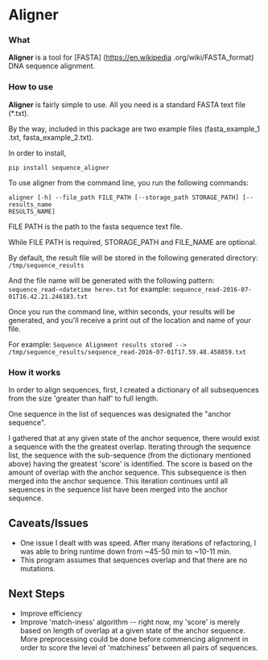 # **Aligner**

### What
**Aligner** is a tool for [FASTA] (https://en.wikipedia
.org/wiki/FASTA_format) DNA sequence alignment.


### How to use
**Aligner** is fairly simple to use.  All you need is a standard FASTA text
file (*.txt).

By the way, included in this package are two example files (fasta_example_1
.txt,
fasta_example_2.txt).

In order to install,

```
pip install sequence_aligner
```

To use aligner from the command line, you run the following commands:

```
aligner [-h] --file_path FILE_PATH [--storage_path STORAGE_PATH] [--results_name
RESULTS_NAME]
```

FILE PATH is the path to the fasta sequence text file.

While FILE PATH is required, STORAGE_PATH and FILE_NAME are optional.

By default, the result file will be stored in the following generated directory:
`/tmp/sequence_results`

And the file name will be generated with the following pattern:
`sequence_read-<datetime here>.txt` for example: `sequence_read-2016-07-01T16.42.21.246183.txt`

Once you run the command line, within seconds, your results will be
generated, and you'll receive a print out of the location and name of your file.

For example:
```Sequence Alignment results stored --> /tmp/sequence_results/sequence_read-2016-07-01T17.59.48.458859.txt```


### How it works
In order to align sequences, first, I created a dictionary of all 
subsequences from the size 'greater than half' to full length.  

One sequence in the list of sequences was designated the "anchor 
sequence".  

I gathered that at any given state of the anchor sequence, there 
would exist a sequence with the the greatest overlap.  Iterating 
through the sequence list,  the sequence with the 
sub-sequence (from the dictionary mentioned above) having the 
greatest 'score' is identified.  The score is based on the amount of 
overlap with the anchor sequence.  This subsequence is then merged 
into the anchor sequence.  This iteration continues until all 
sequences in the sequence list have been merged into the anchor 
sequence.  

## Caveats/Issues
* One issue I dealt with was speed.  After many iterations of 
refactoring, I was able to bring runtime down from ~45-50 min to ~10-11
 min. 
* This program assumes that sequences overlap and that there are no 
mutations.

## Next Steps
* Improve efficiency
* Improve 'match-iness' algorithm -- right now, my 'score' is merely 
based on length of overlap at a given state of the anchor sequence.
More preprocessing could be done before commencing alignment in order
 to score the level of 'matchiness' between all pairs of sequences.  

